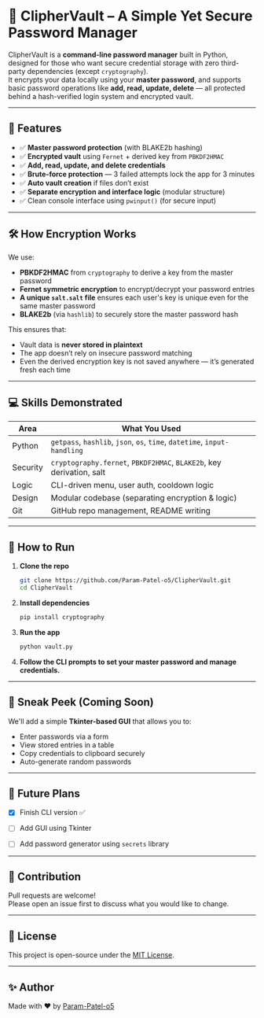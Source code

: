 # 🔐 ClipherVault – A Simple Yet Secure Password Manager

ClipherVault is a **command-line password manager** built in Python, designed for those who want secure credential storage with zero third-party dependencies (except `cryptography`).  
It encrypts your data locally using your **master password**, and supports basic password operations like **add, read, update, delete** — all protected behind a hash-verified login system and encrypted vault.

---

## 🚀 Features

- ✅ **Master password protection** (with BLAKE2b hashing)
- ✅ **Encrypted vault** using `Fernet` + derived key from `PBKDF2HMAC`
- ✅ **Add, read, update, and delete credentials**
- ✅ **Brute-force protection** — 3 failed attempts lock the app for 3 minutes
- ✅ **Auto vault creation** if files don’t exist
- ✅ **Separate encryption and interface logic** (modular structure)
- ✅ Clean console interface using `pwinput()` (for secure input)

---

## 🛠️ How Encryption Works

We use:

- **PBKDF2HMAC** from `cryptography` to derive a key from the master password
- **Fernet symmetric encryption** to encrypt/decrypt your password entries
- **A unique `salt.salt` file** ensures each user's key is unique even for the same master password
- **BLAKE2b** (via `hashlib`) to securely store the master password hash

This ensures that:

- Vault data is **never stored in plaintext**
- The app doesn’t rely on insecure password matching
- Even the derived encryption key is not saved anywhere — it’s generated fresh each time

---

## 💻 Skills Demonstrated

| Area | What You Used |
|------|----------------|
| Python | `getpass`, `hashlib`, `json`, `os`, `time`, `datetime`, `input-handling` |
| Security | `cryptography.fernet`, `PBKDF2HMAC`, `BLAKE2b`, key derivation, salt |
| Logic | CLI-driven menu, user auth, cooldown logic |
| Design | Modular codebase (separating encryption & logic) |
| Git | GitHub repo management, README writing |

---

## 🧪 How to Run

1. **Clone the repo**
   ```bash
   git clone https://github.com/Param-Patel-o5/ClipherVault.git
   cd ClipherVault
   ```

2. **Install dependencies**
   ```bash
   pip install cryptography
   ```

3. **Run the app**
   ```bash
   python vault.py
   ```

4. **Follow the CLI prompts to set your master password and manage credentials.**

---

## 👀 Sneak Peek (Coming Soon)

We'll add a simple **Tkinter-based GUI** that allows you to:
- Enter passwords via a form
- View stored entries in a table
- Copy credentials to clipboard securely
- Auto-generate random passwords

---

## 🧠 Future Plans

- [x] Finish CLI version ✅
- [ ] Add GUI using Tkinter
- [ ] Add password generator using `secrets` library


---

## 🤝 Contribution

Pull requests are welcome!  
Please open an issue first to discuss what you would like to change.

---

## 📝 License

This project is open-source under the [MIT License](LICENSE).

---

## ✨ Author

Made with ❤️ by [Param-Patel-o5](https://github.com/Param-Patel-o5)

